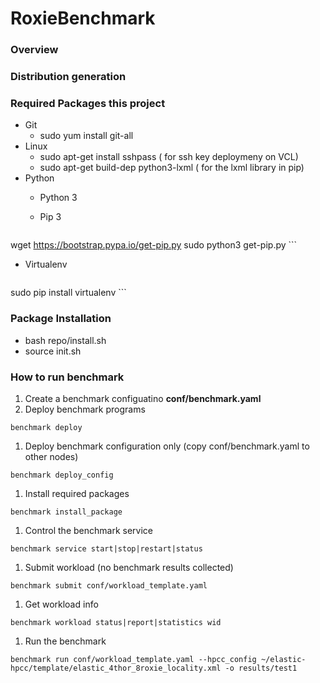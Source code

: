 # RoxieBenchmark

### Overview
### Distribution generation

### Required Packages this project
* Git
  - sudo yum install git-all
* Linux
  - sudo apt-get install sshpass ( for ssh key deploymeny on VCL)
  - sudo apt-get build-dep python3-lxml ( for the lxml library in pip)
* Python
  - Python 3
  - Pip 3

    ```
wget https://bootstrap.pypa.io/get-pip.py
sudo python3 get-pip.py
    ```

  - Virtualenv

    ```
sudo pip install virtualenv
    ```

### Package Installation
* bash repo/install.sh
* source init.sh 


### How to run benchmark
1. Create a benchmark configuatino **conf/benchmark.yaml**
1. Deploy benchmark programs

  ```
benchmark deploy
  ```
1. Deploy benchmark configuration only (copy conf/benchmark.yaml to other nodes)

  ```
benchmark deploy_config
  ```

1. Install required packages

  ```
benchmark install_package
  ```

1. Control the benchmark service

  ```
benchmark service start|stop|restart|status
  ```

1. Submit workload (no benchmark results collected)

  ```
benchmark submit conf/workload_template.yaml
  ```

1. Get workload info

  ```
benchmark workload status|report|statistics wid
  ```

1. Run the benchmark

  ```
benchmark run conf/workload_template.yaml --hpcc_config ~/elastic-hpcc/template/elastic_4thor_8roxie_locality.xml -o results/test1 
  ```
